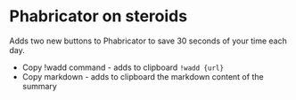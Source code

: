# Phabricator on steroids

Adds two new buttons to Phabricator to save 30 seconds of your time each day.

- Copy !wadd command - adds to clipboard `!wadd {url}`
- Copy markdown - adds to clipboard the markdown content of the summary
